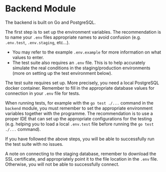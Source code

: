 # Backend Module
The backend is built on Go and PostgreSQL.

The first step is to set up the environment variables. The recommendation is to name your `.env` files appropriate names
to avoid confusion (e.g. `.env.test`, `.env.staging`, etc...).
- You may refer to the example `.env.example` for more information on what values to enter.
- The test suite also requires an `.env` file. This is to help accurately simulate the real conditions in the staging/production
  environments (more on setting up the test environment below).

The test suite requires set up. More precisely, you need a local PostgreSQL docker container. Remember to fill in the
appropriate database values for connection in your `.env` file for tests.

When running tests, for example with the `go test ./...` command in the `backend` module, you must remember to set the appropriate
environment variables together with the programme. The recommendation is to use a proper IDE that can set up the appropriate
configurations for the testing (e.g. helping you to load a local `.env.test` file before running the `go test ./...` command).

If you have followed the above steps, you will be able to successfully run the test suite with no issues.

A note on connecting to the staging database, remember to download the SSL certificate, and appropriately point it to the file
location in the `.env` file. Otherwise, you will not be able to successfully connect.